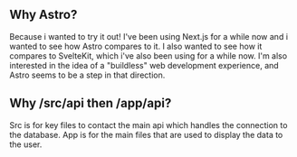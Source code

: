 ## Why Astro?

Because i wanted to try it out! I've been using Next.js for a while now and i wanted to see how Astro compares to it. I also wanted to see how it compares to SvelteKit, which i've also been using for a while now. I'm also interested in the idea of a "buildless" web development experience, and Astro seems to be a step in that direction.

## Why /src/api then /app/api?

Src is for key files to contact the main api which handles the connection to the database. App is for the main files that are used to display the data to the user.
